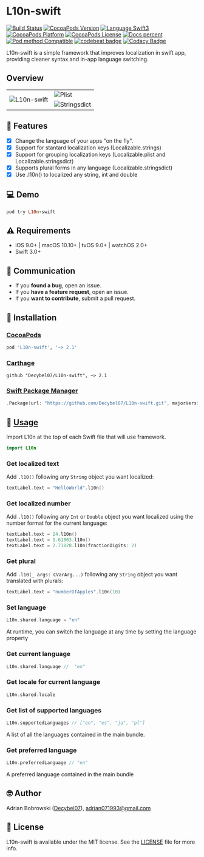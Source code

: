 # L10n-swift

[![Build Status](https://travis-ci.org/Decybel07/L10n-swift.svg?branch=master&style=flat)](https://travis-ci.org/Decybel07/L10n-swift)
[![CocoaPods Version](https://img.shields.io/cocoapods/v/L10n-swift.svg?style=flat&label=version)](http://cocoapods.org/pods/L10n-swift)
[![Language Swift3](https://img.shields.io/badge/languages-Swift%203.0+-FFAC45.svg?style=flat)](https://developer.apple.com/swift/) 
[![CocoaPods Platform](https://img.shields.io/cocoapods/p/L10n-swift.svg?style=flat&label=platform)](http://cocoapods.org/pods/L10n-swift)
[![CocoaPods License](https://img.shields.io/cocoapods/l/L10n-swift.svg?style=flat&label=license)](https://github.com/Decybel07/L10n-swift/blob/master/LICENSE)
[![Docs percent](https://img.shields.io/cocoapods/metrics/doc-percent/L10n-swift.svg?style=flat&label=docs)](http://cocoadocs.org/docsets/L10n-swift/)
[![Pod method Compatible](https://img.shields.io/badge/supports-CocoaPods%20%7C%20Carthage%20%7C%20Swift%20Package%20Manager-green.svg?style=flat)](#-installation)
[![codebeat badge](https://codebeat.co/badges/5f83f891-8cd6-4b12-9340-562a74c51442)](https://codebeat.co/projects/github-com-decybel07-l10n-swift-master)
[![Codacy Badge](https://api.codacy.com/project/badge/Grade/3063467ecae74021b7666787333eac54)](https://www.codacy.com/app/Decybel07/L10n-swift/dashboard)

L10n-swift is a simple framework that improves localization in swift app, providing cleaner syntax and in-app language switching.

##  Overview

<table align="center"><tr>
 <td rowspan="2"><img src="https://raw.githubusercontent.com/Decybel07/L10n-swift/master/Screenshots/L10n-swift.gif" alt="L10n-swift"/></td>
 <td><img src="https://raw.githubusercontent.com/Decybel07/L10n-swift/master/Screenshots/plist.png?raw=true" alt="Plist"/></td>
</tr><tr>
 <td><img src="https://raw.githubusercontent.com/Decybel07/L10n-swift/master/Screenshots/stringsdict.png?raw=true" alt="Stringsdict"/></td>
</tr></table>

## 🌟 Features
 
- [x] Change the language of your apps "on the fly".
- [x] Support for stantard localization keys (Localizable.strings)
- [x] Support for grouping localization keys (Localizable.plist and Localizable.stringsdict)
- [x] Supports plural forms in any language (Localizable.stringsdict)
- [x] Use .l10n() to localized any string, int and double

## 💻 Demo

```ruby
pod try L10n-swift
```

## ⚠️ Requirements
 
 - iOS 9.0+ | macOS 10.10+ | tvOS 9.0+ | watchOS 2.0+
 - Swift 3.0+

## 👥 Communication

 - If you **found a bug**, open an issue.
 - If you **have a feature request**, open an issue.
 - If you **want to contribute**, submit a pull request.

## 📗 Installation

### [CocoaPods](http://cocoapods.org)
 
 ```ruby
 pod 'L10n-swift', '~> 2.1'
 ```
 
### [Carthage](https://github.com/Carthage/Carthage)

```ogdl
github "Decybel07/L10n-swift", ~> 2.1
```

### [Swift Package Manager](https://swift.org/package-manager/)

```swift
.Package(url: "https://github.com/Decybel07/L10n-swift.git", majorVersion: 2)
```

## 📘 [Usage](http://cocoadocs.org/docsets/L10n-swift/)

 Import L10n at the top of each Swift file that will use framework.
 ```swift
 import L10n
 ```
 
### Get localized text

 Add `.l10()` following any `String` object you want localized:
 ```swift
 textLabel.text = "HelloWorld".l10n()
 ```
 
### Get localized number

 Add `.l10()` following any `Int` or `Double` object you want localized using the number format for the current language:
 ```swift
 textLabel.text = 24.l10n()
 textLabel.text = 1.61803.l10n()
 textLabel.text = 2.71828.l10n(fractionDigits: 2)
 ```
 
### Get plural

Add `.l10(_ args: CVarArg...)` following any `String` object you want translated with plurals:
 ```swift
 textLabel.text = "numberOfApples".l10n(10)
 ```
 
### Set language

 ```swift
 L10n.shared.language = "en"
 ```
 At runtime, you can switch the language at any time by setting the language property
 
### Get current language

 ```swift
 L10n.shared.language //  "en"
 ```
 
### Get locale for current language

 ```swift
 L10n.shared.locale
 ```

### Get list of supported languages

 ```swift
 L10n.supportedLanguages // ["en", "es", "ja", "pl"]
 ```
 A list of all the languages contained in the main bundle.

### Get preferred language

 ```swift
 L10n.preferredLanguage // "en"
 ```
 A preferred language contained in the main bundle

## 🤓 Author

Adrian Bobrowski ([Decybel07](https://github.com/Decybel07)), adrian071993@gmail.com

## 🔑 License

L10n-swift is available under the MIT license. See the [LICENSE](https://github.com/Decybel07/L10n-swift/blob/master/LICENSE) file for more info.
